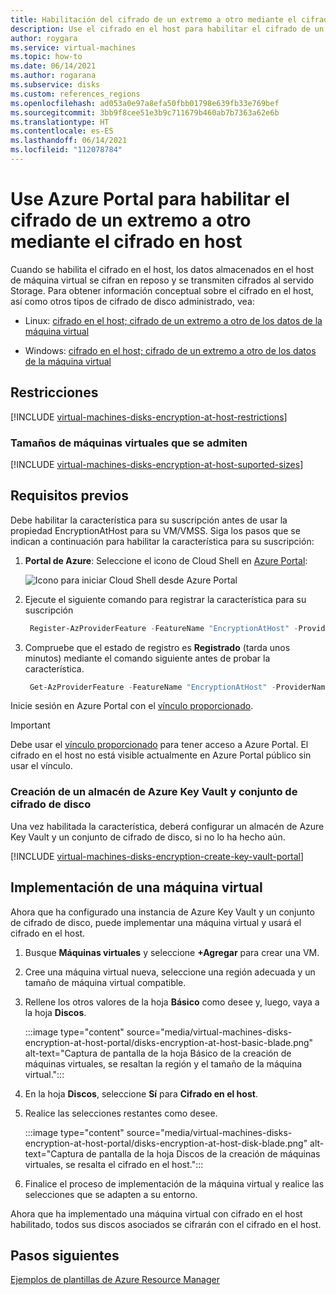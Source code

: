 ```yaml
---
title: Habilitación del cifrado de un extremo a otro mediante el cifrado en host con discos administrados - Azure Portal
description: Use el cifrado en el host para habilitar el cifrado de un extremo a otro en los discos administrados de Azure mediante Azure Portal.
author: roygara
ms.service: virtual-machines
ms.topic: how-to
ms.date: 06/14/2021
ms.author: rogarana
ms.subservice: disks
ms.custom: references_regions
ms.openlocfilehash: ad053a0e97a8efa50fbb01798e639fb33e769bef
ms.sourcegitcommit: 3bb9f8cee51e3b9c711679b460ab7b7363a62e6b
ms.translationtype: HT
ms.contentlocale: es-ES
ms.lasthandoff: 06/14/2021
ms.locfileid: "112078784"
---
```

# <a name="use-the-azure-portal-to-enable-end-to-end-encryption-using-encryption-at-host"></a>Use Azure Portal para habilitar el cifrado de un extremo a otro mediante el cifrado en host

Cuando se habilita el cifrado en el host, los datos almacenados en el host de máquina virtual se cifran en reposo y se transmiten cifrados al servido Storage. Para obtener información conceptual sobre el cifrado en el host, así como otros tipos de cifrado de disco administrado, vea:

* Linux: [cifrado en el host; cifrado de un extremo a otro de los datos de la máquina virtual](./disk-encryption.md#encryption-at-host---end-to-end-encryption-for-your-vm-data)

* Windows: [cifrado en el host; cifrado de un extremo a otro de los datos de la máquina virtual](./disk-encryption.md#encryption-at-host---end-to-end-encryption-for-your-vm-data)

## <a name="restrictions"></a>Restricciones

[!INCLUDE [virtual-machines-disks-encryption-at-host-restrictions](../../includes/virtual-machines-disks-encryption-at-host-restrictions.md)]


### <a name="supported-vm-sizes"></a>Tamaños de máquinas virtuales que se admiten

[!INCLUDE [virtual-machines-disks-encryption-at-host-suported-sizes](../../includes/virtual-machines-disks-encryption-at-host-suported-sizes.md)]

## <a name="prerequisites"></a>Requisitos previos

Debe habilitar la característica para su suscripción antes de usar la propiedad EncryptionAtHost para su VM/VMSS. Siga los pasos que se indican a continuación para habilitar la característica para su suscripción:

1. **Portal de Azure**: Seleccione el icono de Cloud Shell en [Azure Portal](https://portal.azure.com):

    ![Icono para iniciar Cloud Shell desde Azure Portal](../Cloud-Shell/media/overview/portal-launch-icon.png)
    
1.  Ejecute el siguiente comando para registrar la característica para su suscripción

    ```powershell
     Register-AzProviderFeature -FeatureName "EncryptionAtHost" -ProviderNamespace "Microsoft.Compute" 
    ```

1.  Compruebe que el estado de registro es **Registrado** (tarda unos minutos) mediante el comando siguiente antes de probar la característica.

    ```powershell
     Get-AzProviderFeature -FeatureName "EncryptionAtHost" -ProviderNamespace "Microsoft.Compute"  
    ```


Inicie sesión en Azure Portal con el [vínculo proporcionado](https://aka.ms/diskencryptionupdates).

> [!IMPORTANT]
> Debe usar el [vínculo proporcionado](https://aka.ms/diskencryptionupdates) para tener acceso a Azure Portal. El cifrado en el host no está visible actualmente en Azure Portal público sin usar el vínculo.

### <a name="create-an-azure-key-vault-and-disk-encryption-set"></a>Creación de un almacén de Azure Key Vault y conjunto de cifrado de disco

Una vez habilitada la característica, deberá configurar un almacén de Azure Key Vault y un conjunto de cifrado de disco, si no lo ha hecho aún.

[!INCLUDE [virtual-machines-disks-encryption-create-key-vault-portal](../../includes/virtual-machines-disks-encryption-create-key-vault-portal.md)]

## <a name="deploy-a-vm"></a>Implementación de una máquina virtual

Ahora que ha configurado una instancia de Azure Key Vault y un conjunto de cifrado de disco, puede implementar una máquina virtual y usará el cifrado en el host.

1. Busque **Máquinas virtuales** y seleccione **+Agregar** para crear una VM.
1. Cree una máquina virtual nueva, seleccione una región adecuada y un tamaño de máquina virtual compatible.
1. Rellene los otros valores de la hoja **Básico** como desee y, luego, vaya a la hoja **Discos**.

    :::image type="content" source="media/virtual-machines-disks-encryption-at-host-portal/disks-encryption-at-host-basic-blade.png" alt-text="Captura de pantalla de la hoja Básico de la creación de máquinas virtuales, se resaltan la región y el tamaño de la máquina virtual.":::

1. En la hoja **Discos**, seleccione **Sí** para **Cifrado en el host**.
1. Realice las selecciones restantes como desee.

    :::image type="content" source="media/virtual-machines-disks-encryption-at-host-portal/disks-encryption-at-host-disk-blade.png" alt-text="Captura de pantalla de la hoja Discos de la creación de máquinas virtuales, se resalta el cifrado en el host.":::

1. Finalice el proceso de implementación de la máquina virtual y realice las selecciones que se adapten a su entorno.

Ahora que ha implementado una máquina virtual con cifrado en el host habilitado, todos sus discos asociados se cifrarán con el cifrado en el host.

## <a name="next-steps"></a>Pasos siguientes

[Ejemplos de plantillas de Azure Resource Manager](https://github.com/Azure-Samples/managed-disks-powershell-getting-started/tree/master/EncryptionAtHost)
